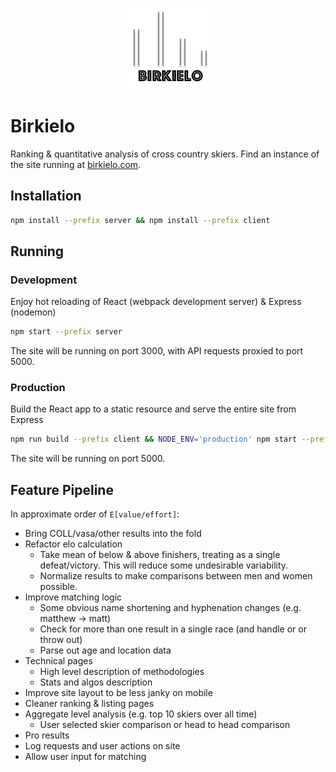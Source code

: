 <p align="center"> 
<img src="/client/public/images/logo.png">
</p>

# Birkielo
Ranking & quantitative analysis of cross country skiers. Find an instance of the site running at [birkielo.com](https://birkielo.com).

## Installation

```sh
npm install --prefix server && npm install --prefix client
```

## Running
### Development
Enjoy hot reloading of React (webpack development server) & Express (nodemon)

```sh
npm start --prefix server
```

The site will be running on port 3000, with API requests proxied to port 5000.

### Production
Build the React app to a static resource and serve the entire site from Express

```sh
npm run build --prefix client && NODE_ENV='production' npm start --prefix server
```

The site will be running on port 5000.

## Feature Pipeline
In approximate order of `E[value/effort]`:

* Bring COLL/vasa/other results into the fold
* Refactor elo calculation
   - Take mean of below & above finishers, treating as a single defeat/victory. This will reduce some undesirable variability.
   - Normalize results to make comparisons between men and women possible.
* Improve matching logic
 	- Some obvious name shortening and hyphenation changes (e.g. matthew -> matt)
 	- Check for more than one result in a single race (and handle or or throw out)
 	- Parse out age and location data
* Technical pages
 	- High level description of methodologies
 	- Stats and algos description
* Improve site layout to be less janky on mobile
* Cleaner ranking & listing pages
* Aggregate level analysis (e.g. top 10 skiers over all time)
    - User selected skier comparison or head to head comparison
* Pro results
* Log requests and user actions on site
* Allow user input for matching
